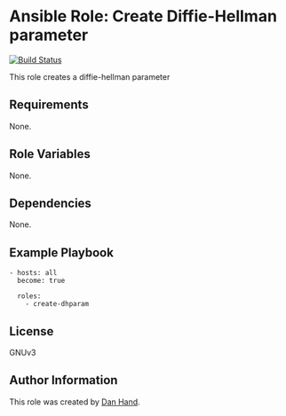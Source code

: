 # Ansible Role: Create Diffie-Hellman parameter

[![Build Status](https://travis-ci.org/dsgnr/ansible-role-create-dhparam.svg?branch=master)](https://travis-ci.org/dsgnr/ansible-role-create-dhparam)

This role creates a diffie-hellman parameter

## Requirements

None.

## Role Variables

None.

## Dependencies

None.

## Example Playbook

    - hosts: all
      become: true
      
      roles:
        - create-dhparam

## License

GNUv3

## Author Information

This role was created by [Dan Hand](https://danielhand.io).


